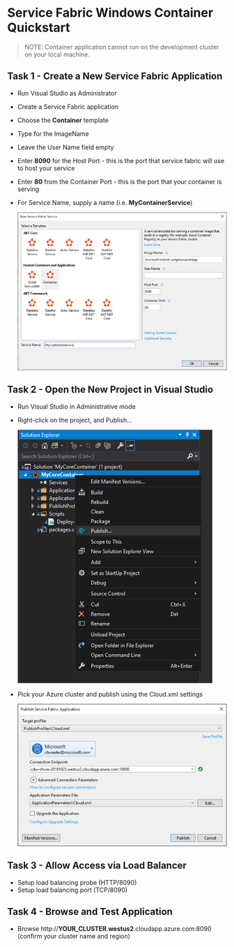 # Service Fabric Windows Container Quickstart

> NOTE: Container application cannot run on the development cluster on your local machine.

## Task 1 - Create a New Service Fabric Application

- Run Visual Studio as Administrator
- Create a Service Fabric application
- Choose the **Container** template
- Type **[ ](https://hub.docker.com/r/microsoft/dotnet-samples/)** for the ImageName
- Leave the User Name field empty
- Enter **8090** for the Host Port - this is the port that service fabric will use to host your service
- Enter **80** from the Container Port - this is the port that your container is serving
- For Service Name, supply a name (i.e. **MyContainerService**)

  ![new-app-image](../media/sf-container-app-01.png)

## Task 2 - Open the New Project in Visual Studio

- Run Visual Studio in Administrative mode
- Right-click on the project, and Publish...

  ![new-app-image](../media/sf-container-app-02.png)

- Pick your Azure cluster and publish using the Cloud.xml settings

  ![new-app-image](../media/sf-container-app-03.png)

## Task 3 - Allow Access via Load Balancer

- Setup load balancing probe (HTTP/8090)
- Setup load balancing port (TCP/8090)

## Task 4 - Browse and Test Application

- Browse http://**YOUR_CLUSTER**.**westus2**.cloudapp.azure.com:8090 (confirm your cluster name and region)